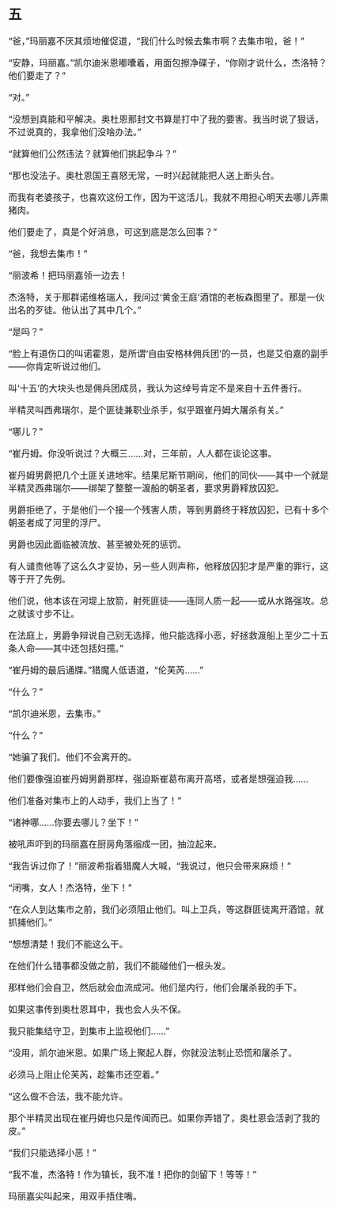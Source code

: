 <head>
<style>
body {
    font-size: 18px;
}
</style>
</head>

## 五

“爸，”玛丽嘉不厌其烦地催促道，“我们什么时候去集市啊？去集市啦，爸！”

“安静，玛丽嘉。”凯尔迪米恩嘟囔着，用面包擦净碟子，“你刚才说什么，杰洛特？他们要走了？”

“对。”

“没想到真能和平解决。奥杜恩那封文书算是打中了我的要害。我当时说了狠话，不过说真的，我拿他们没啥办法。”

“就算他们公然违法？就算他们挑起争斗？”

“那也没法子。奥杜恩国王喜怒无常，一时兴起就能把人送上断头台。

而我有老婆孩子，也喜欢这份工作，因为干这活儿，我就不用担心明天去哪儿弄熏猪肉。

他们要走了，真是个好消息，可这到底是怎么回事？”

“爸，我想去集市！”

“丽波希！把玛丽嘉领一边去！

杰洛特，关于那群诺维格瑞人，我问过‘黄金王庭’酒馆的老板森图里了。那是一伙出名的歹徒。他认出了其中几个。”

“是吗？”

“脸上有道伤口的叫诺霍恩，是所谓‘自由安格林佣兵团’的一员，也是艾伯嘉的副手——你肯定听说过他们。

叫‘十五’的大块头也是佣兵团成员，我认为这绰号肯定不是来自十五件善行。

半精灵叫西弗瑞尔，是个匪徒兼职业杀手，似乎跟崔丹姆大屠杀有关。”

“哪儿？”

“崔丹姆。你没听说过？大概三……对，三年前，人人都在谈论这事。

崔丹姆男爵把几个土匪关进地牢。结果尼斯节期间，他们的同伙——其中一个就是半精灵西弗瑞尔——绑架了整整一渡船的朝圣者，要求男爵释放囚犯。

男爵拒绝了，于是他们一个接一个残害人质，等到男爵终于释放囚犯，已有十多个朝圣者成了河里的浮尸。

男爵也因此面临被流放、甚至被处死的惩罚。

有人谴责他等了这么久才妥协，另一些人则声称，他释放囚犯才是严重的罪行，这等于开了先例。

他们说，他本该在河堤上放箭，射死匪徒——连同人质一起——或从水路强攻。总之就该寸步不让。

在法庭上，男爵争辩说自己别无选择，他只能选择小恶，好拯救渡船上至少二十五条人命——其中还包括妇孺。”

“崔丹姆的最后通牒。”猎魔人低语道，“伦芙芮……”

“什么？”

“凯尔迪米恩，去集市。”

“什么？”

“她骗了我们。他们不会离开的。

他们要像强迫崔丹姆男爵那样，强迫斯崔葛布离开高塔，或者是想强迫我……

他们准备对集市上的人动手，我们上当了！”

“诸神哪……你要去哪儿？坐下！”

被吼声吓到的玛丽嘉在厨房角落缩成一团，抽泣起来。

“我告诉过你了！”丽波希指着猎魔人大喊，“我说过，他只会带来麻烦！”

“闭嘴，女人！杰洛特，坐下！”

“在众人到达集市之前，我们必须阻止他们。叫上卫兵，等这群匪徒离开酒馆，就抓捕他们。”

“想想清楚！我们不能这么干。

在他们什么错事都没做之前，我们不能碰他们一根头发。

那样他们会自卫，然后就会血流成河。他们是内行，他们会屠杀我的手下。

如果这事传到奥杜恩耳中，我也会人头不保。

我只能集结守卫，到集市上监视他们……”

“没用，凯尔迪米恩。如果广场上聚起人群，你就没法制止恐慌和屠杀了。

必须马上阻止伦芙芮，趁集市还空着。”

“这么做不合法，我不能允许。

那个半精灵出现在崔丹姆也只是传闻而已。如果你弄错了，奥杜恩会活剥了我的皮。”

“我们只能选择小恶！”

“我不准，杰洛特！作为镇长，我不准！把你的剑留下！等等！”

玛丽嘉尖叫起来，用双手捂住嘴。
